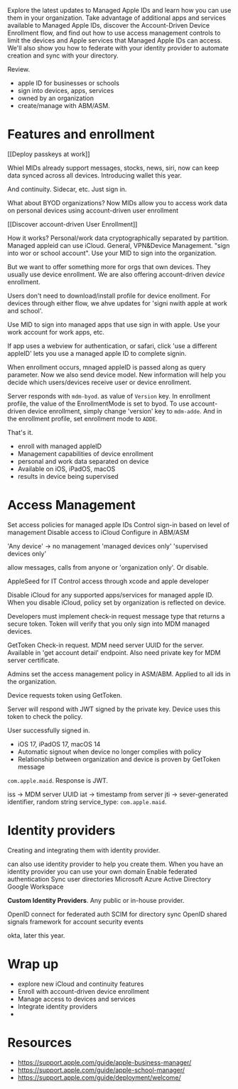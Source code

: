 Explore the latest updates to Managed Apple IDs and learn how you can use them in your organization. Take advantage of additional apps and services available to Managed Apple IDs, discover the Account-Driven Device Enrollment flow, and find out how to use access management controls to limit the devices and Apple services that Managed Apple IDs can access. We'll also show you how to federate with your identity provider to automate creation and sync with your directory.

Review.
* apple ID for businesses or schools
* sign into devices, apps, services
* owned by an organization
* create/manage with ABM/ASM.

# Features and enrollment

[[Deploy passkeys at work]]

Whiel MIDs already support messages, stocks, news, siri, now can keep data synced across all devices.  Introducing wallet this year.  

And continuity.  Sidecar, etc.  Just sign in.

What about BYOD organizations?  Now MIDs allow you to access work data on personal devices using account-driven user enrollment

[[Discover account-driven User Enrollment]]

How it works?  Personal/work data cryptographically separated by partition.  Managed appleid can use iCloud.  General, VPN&Device Management.  "sign into wor or school account".  Use your MID to sign into the organization.

But we want to offer something more for orgs that own devices.  They usually use device enrollment.  We are also offering account-driven *device* enrollment.

Users don't need to download/install profile for device enollment.  For devices through either flow, we ahve updates for 'signi nwith apple at work and school'.

Use MID to sign into managed apps that use sign in with apple.  Use your work account for work apps, etc.

If app uses a webview for authentication, or safari, click 'use a different appleID' lets you use a managed apple ID to complete signin.

When enrollment occurs, mnaged appleID is passed along as query parameter.  Now we also send device model.  New information will help you decide which users/devices receive user or device enrollment.

Server responds with `mdm-byod`.  as value of `Version` key.  In enrollment profile, the value of the EnrollmentMode is set to byod.  To use account-driven device enrollment, simply change 'version' key to `mdm-adde`.  And in the enrollment profile, set enrollment mode to `ADDE`.

That's it.

* enroll with managed appleID
* Management capabilities of device enrollment
* personal and work data separated on device
* Available on iOS, iPadOS, macOS
* results in device being supervised

# Access Management
Set access policies for managed apple IDs
Control sign-in based on level of management
Disable access to iCloud
Configure in ABM/ASM

'Any device' -> no management
'managed devices only'
'supervised devices only'

allow messages, calls from anyone or 'organization only'.  Or disable.

AppleSeed for IT
Control access through xcode and apple developer

Disable iCloud for any supported apps/services for managed apple ID.  When you disable iCloud, policy set by organization is reflected on device.

Developers must implement check-in request message type that returns a secure token.  Token will verify that you only sign into MDM managed devices.

GetToken Check-in request.
MDM need server UUID for the server.  Available in 'get account detail' endpoint.  Also need private key for MDM server certificate.

Admins set the access management policy in ASM/ABM.  Applied to all ids in the organization.

Device requests token using GetToken.  

Server will respond with JWT signed by the private key.  Device uses this token to check the policy.  

User successfully signed in.

* iOS 17, iPadOS 17, macOS 14
* Automatic signout when device no longer complies with policy
* Relationship between organization and device is proven by GetToken message

`com.apple.maid`.  Response is JWT.  

iss -> MDM server UUID
iat -> timestamp from server
jti -> sever-generated identifier, random string
service_type: `com.apple.maid`.



# Identity providers
Creating and integrating them with identity provider.

can also use identity provider to help you create them.  When you have an identity provider you can use your own domain
Enable federated authentication
Sync user directories
Microsoft Azure Active Directory
Google Workspace

**Custom Identity Providers**.  Any public or in-house provider.  

OpenID connect for federated auth
SCIM for directory sync
OpenID shared signals framework for account security events

okta, later this year.  

# Wrap up

* explore new iCloud and continuity features
* Enroll with account-driven device enrollment
* Manage access to devices and services
* Integrate identity providers
* 


# Resources
* https://support.apple.com/guide/apple-business-manager/
* https://support.apple.com/guide/apple-school-manager/
* https://support.apple.com/guide/deployment/welcome/
